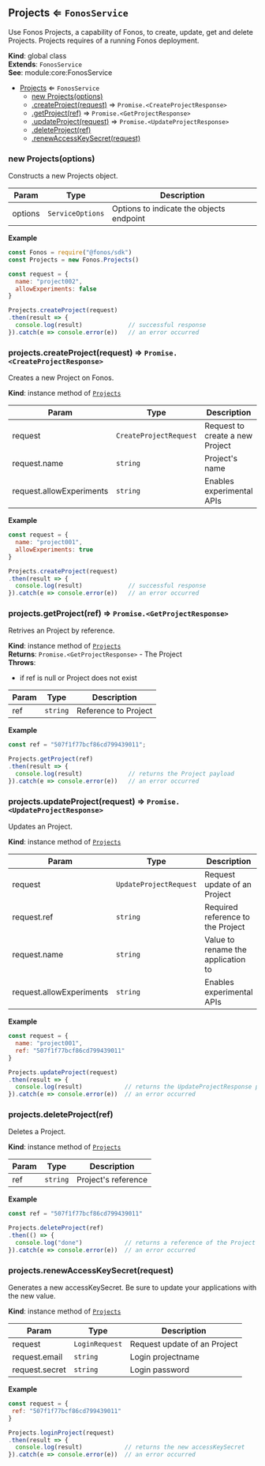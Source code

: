 <a name="Projects"></a>

## Projects ⇐ <code>FonosService</code>
Use Fonos Projects, a capability of Fonos,
to create, update, get and delete Projects. Projects requires of a
running Fonos deployment.

**Kind**: global class  
**Extends**: <code>FonosService</code>  
**See**: module:core:FonosService  

* [Projects](#Projects) ⇐ <code>FonosService</code>
    * [new Projects(options)](#new_Projects_new)
    * [.createProject(request)](#Projects+createProject) ⇒ <code>Promise.&lt;CreateProjectResponse&gt;</code>
    * [.getProject(ref)](#Projects+getProject) ⇒ <code>Promise.&lt;GetProjectResponse&gt;</code>
    * [.updateProject(request)](#Projects+updateProject) ⇒ <code>Promise.&lt;UpdateProjectResponse&gt;</code>
    * [.deleteProject(ref)](#Projects+deleteProject)
    * [.renewAccessKeySecret(request)](#Projects+renewAccessKeySecret)

<a name="new_Projects_new"></a>

### new Projects(options)
Constructs a new Projects object.


| Param | Type | Description |
| --- | --- | --- |
| options | <code>ServiceOptions</code> | Options to indicate the objects endpoint |

**Example**  
```js
const Fonos = require("@fonos/sdk")
const Projects = new Fonos.Projects()

const request = {
  name: "project002",
  allowExperiments: false
}

Projects.createProject(request)
.then(result => {
  console.log(result)             // successful response
}).catch(e => console.error(e))   // an error occurred
```
<a name="Projects+createProject"></a>

### projects.createProject(request) ⇒ <code>Promise.&lt;CreateProjectResponse&gt;</code>
Creates a new Project on Fonos.

**Kind**: instance method of [<code>Projects</code>](#Projects)  

| Param | Type | Description |
| --- | --- | --- |
| request | <code>CreateProjectRequest</code> | Request to create a new Project |
| request.name | <code>string</code> | Project's name |
| request.allowExperiments | <code>string</code> | Enables experimental APIs |

**Example**  
```js
const request = {
  name: "project001",
  allowExperiments: true
}

Projects.createProject(request)
.then(result => {
  console.log(result)             // successful response
}).catch(e => console.error(e))   // an error occurred
```
<a name="Projects+getProject"></a>

### projects.getProject(ref) ⇒ <code>Promise.&lt;GetProjectResponse&gt;</code>
Retrives an Project by reference.

**Kind**: instance method of [<code>Projects</code>](#Projects)  
**Returns**: <code>Promise.&lt;GetProjectResponse&gt;</code> - The Project  
**Throws**:

- if ref is null or Project does not exist


| Param | Type | Description |
| --- | --- | --- |
| ref | <code>string</code> | Reference to Project |

**Example**  
```js
const ref = "507f1f77bcf86cd799439011";

Projects.getProject(ref)
.then(result => {
  console.log(result)             // returns the Project payload
}).catch(e => console.error(e))   // an error occurred
```
<a name="Projects+updateProject"></a>

### projects.updateProject(request) ⇒ <code>Promise.&lt;UpdateProjectResponse&gt;</code>
Updates an Project.

**Kind**: instance method of [<code>Projects</code>](#Projects)  

| Param | Type | Description |
| --- | --- | --- |
| request | <code>UpdateProjectRequest</code> | Request update of an Project |
| request.ref | <code>string</code> | Required reference to the Project |
| request.name | <code>string</code> | Value to rename the application to |
| request.allowExperiments | <code>string</code> | Enables experimental APIs |

**Example**  
```js
const request = {
  name: "project001",
  ref: "507f1f77bcf86cd799439011"
}

Projects.updateProject(request)
.then(result => {
  console.log(result)            // returns the UpdateProjectResponse payload
}).catch(e => console.error(e))  // an error occurred
```
<a name="Projects+deleteProject"></a>

### projects.deleteProject(ref)
Deletes a Project.

**Kind**: instance method of [<code>Projects</code>](#Projects)  

| Param | Type | Description |
| --- | --- | --- |
| ref | <code>string</code> | Project's reference |

**Example**  
```js
const ref = "507f1f77bcf86cd799439011"

Projects.deleteProject(ref)
.then(() => {
  console.log("done")            // returns a reference of the Project
}).catch(e => console.error(e))  // an error occurred
```
<a name="Projects+renewAccessKeySecret"></a>

### projects.renewAccessKeySecret(request)
Generates a new accessKeySecret. Be sure to update your applications with the new value.

**Kind**: instance method of [<code>Projects</code>](#Projects)  

| Param | Type | Description |
| --- | --- | --- |
| request | <code>LoginRequest</code> | Request update of an Project |
| request.email | <code>string</code> | Login projectname |
| request.secret | <code>string</code> | Login password |

**Example**  
```js
const request = {
 ref: "507f1f77bcf86cd799439011"
}

Projects.loginProject(request)
.then(result => {
  console.log(result)            // returns the new accessKeySecret
}).catch(e => console.error(e))  // an error occurred
```
